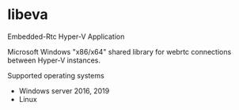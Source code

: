 # libeva
Embedded-Rtc Hyper-V Application

Microsoft Windows "x86/x64" shared library for webrtc connections between Hyper-V instances.

Supported operating systems

- Windows server 2016, 2019 
- Linux
